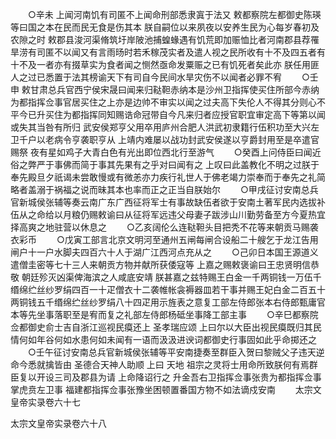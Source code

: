 <!-- { "loadSidebar": true } -->
　　○辛未  上闻河南饥有司匿不上闻命刑部悉隶寘于法又  敕都察院左都御史陈瑛等曰国之本在民而民无食是伤其本  朕自嗣位以来夙夜以安养生民为心每岁春初及农隙之时  敕郡县浚河渠脩筑圩岸陂池捕蝗蝝遇有饥荒即加赈恤比者河南郡县荐罹旱涝有司匿不以闻又有言雨旸时若禾稼茂实者及遣人视之民所收有十不及四五者有十不及一者亦有掇草实为食者闻之恻然亟命发粟赈之已有饥死者矣此亦  朕任用匪人之过已悉置于法其榜谕天下有司自今民间水旱灾伤不以闻者必罪不宥
　　○壬申  敕甘肃总兵官西宁侯宋晟曰闻来归鞑靼赤纳本是沙州卫指挥使买住所部今赤纳为都指挥佥事官居买住之上亦是边帅不审实以闻之过夫高下失伦人不得其分则心不平今已升买住为都指挥同知赐诰命冠带自今凡来归者应授官职宜审定高下等第以闻或失其当咎有所归  武安侯郑亨父用卒用庐州合肥人洪武初隶籍行伍积功至大兴左卫千户以老病令亨袭职亨从  上靖内难屡以战功封武安侯遂以亨爵封用至是卒遣官赐祭  夜有星如鸡子大青白色有光出即位西北行至游气
　　○癸酉上问侍臣曰闻近俗之弊严于事佛而简于事其先果有之乎对曰闻有之  上叹曰此盖教化不明之过朕于  奉先殿旦夕祇谒未尝敢慢或有微恙亦力疾行礼世人于佛老竭力崇奉而于奉先之礼简略者盖溺于祸福之说而昧其本也率而正之正当自朕始尔
　　○甲戌征讨安南总兵官新城侯张辅等奏云南广东广西征将军士有事故缺伍者欲于安南土著军民内选拔补伍从之命给以月粮仍赐敕谕曰从征将军远违父母妻子跋涉山川勤劳备至方今夏热宜择高爽之地驻营以休息之
　　○乙亥阔伦么连鞑靼头目把秃不花等来朝贡马赐袭衣彩币
　　○戊寅工部言北京文明河至通州五闸每闸合设船二十艘乞于龙江告用闸户十一户水脚夫四百六十人于湖广江西河点充从之
　　○己卯日本国王源道义遣僧圭密等七十三人来朝贡方物并献所获倭寇等  上嘉之赐敕褒谕曰王忠贤明信恭敬  朝廷殄灭凶渠俾海滨之人咸底安靖  朕甚嘉之兹特赐王白金一千两铜钱一万伍千缗绵纻丝纱罗绢四百一十疋僧衣十二袭帷帐衾褥器皿若干事并赐王妃白金二百五十两铜钱五千缗绵纻丝纱罗绢八十四疋用示旌表之意复工部左侍郎张本右侍郎甄庸官本等先坐事落职至是宥而复之礼部左侍郎杨砥坐事降工部主事
　　○辛巳都察院佥都御史俞士吉自浙江巡视民瘼还上  圣孝瑞应颂  上曰尔以大臣出视民瘼既归其民情何如年谷何如水患何如未闻有一语而汲汲进谀词都御史行事固如此乎命掷还之
　　○壬午征讨安南总兵官新城侯张辅等平安南捷奏至群臣入贺曰黎贼父子违天逆命今悉就擒皆由  圣德合天神人助顺  上曰  天地  祖宗之灵将士用命所致朕何有焉群臣复以开设三司及郡县为请  上命降诏行之  升金吾右卫指挥佥事张贵为都指挥佥事掌虎贲左卫事  福建都指挥佥事张豫坐困顿置番国方物不如法谪戍安南
　　太宗文皇帝实录卷六十七


太宗文皇帝实录卷六十八
